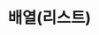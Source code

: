 ---
layout: list
type: tag
title: 배열(리스트)
slug: array
description: >
  배열 자료구조에 관한 내용 모음
sitemap: true
---